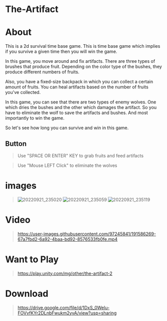 # The-Artifact

# About

This is a 2d survival time base game. This is time base game which implies if you survive a given time then you will win the game.

In this game, you move around and fix artifacts. There are three types of brushes that produce fruit. Depending on the color type of the bushes, they produce different numbers of fruits.

Also, you have a fixed-size backpack in which you can collect a certain amount of fruits. You can heal artifacts based on the number of fruits you've collected.

In this game, you can see that there are two types of enemy wolves. One which dries the bushes and the other which damages the artifact. So you have to eliminate the wolf to save the artifacts and bushes. And most importantly to win the game.

So let's see how long you can survive and win in this game.

## Button
> Use "SPACE OR ENTER" KEY to grab fruits and feed artifacts

> Use "Mouse LEFT Click" to eliminate the wolves


# images
> ![20220921_235020](https://user-images.githubusercontent.com/97245841/191587781-71924f33-b906-4dec-a429-1621b2d05008.jpg)
> ![20220921_235059](https://user-images.githubusercontent.com/97245841/191587759-e7dd99a0-15bb-49f8-a3f4-a447325b157c.jpg)
> ![20220921_235119](https://user-images.githubusercontent.com/97245841/191587769-2540ed0a-ce1f-4e57-9555-5d5e6c608ccf.jpg)

# Video
> https://user-images.githubusercontent.com/97245841/191586269-67a7fbd2-6a92-4baa-bd92-8576533fb0fe.mp4

# Want to Play
> https://play.unity.com/mg/other/the-artifact-2

# Download
> https://drive.google.com/file/d/1DxS_0Welu-FOVvfKYr2DLnbFwukm2yvA/view?usp=sharing
